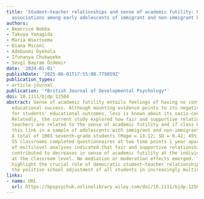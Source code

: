 ```yaml
---
title: 'Student–teacher relationships and sense of academic futility: Longitudinal
  associations among early adolescents of immigrant and non‐immigrant background'
authors:
- Beatrice Bobba
- Takuya Yanagida
- Maria Wiertsema
- Diana Miconi
- Adebunmi Oyekola
- Ifunanya Chukwueke
- Sevgi Bayram Özdemir
date: '2024-01-01'
publishDate: '2025-06-01T17:55:08.779859Z'
publication_types:
- article-journal
publication: '*British Journal of Developmental Psychology*'
doi: 10.1111/bjdp.12504
abstract: Sense of academic futility entails feelings of having no control over ones'
  educational success. Although mounting evidence points to its negative consequences
  for students' educational outcomes, less is known about its socio-­contextual antecedents.
  Relatedly, the current study explored how fair and supportive relationships with
  teachers are related to the sense of academic futility and if class belonging mediates
  this link in a sample of adolescents with immigrant and non-­immigrant backgrounds.
  A total of 1065 seventh-­grade students (Mage = 13.12; SD = 0.42; 45% girls) from
  55 classrooms completed questionnaires at two time points 1 year apart. Results
  of multilevel analyses indicated that fair and supportive relationships with teachers
  contributed to decreases in sense of academic futility at the individual but not
  at the classroom level. No mediation or moderation effects emerged. These findings
  highlight the crucial role of democratic student–teacher relationships in supporting
  the positive school adjustment of all students in increasingly multicultural societies.
links:
- name: URL
  url: https://bpspsychub.onlinelibrary.wiley.com/doi/10.1111/bjdp.12504
---
```

